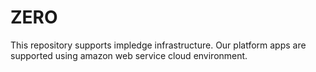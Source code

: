 <h1 align-content="center"> ZERO </h1>


This repository supports impledge infrastructure. Our platform apps are supported using amazon web service cloud environment. 
